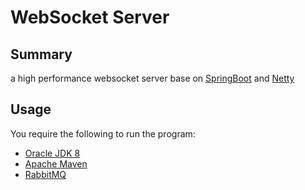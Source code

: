 WebSocket Server
===============

## Summary
a high performance websocket server base on [SpringBoot](https://projects.spring.io/spring-boot/)   and [Netty](http://netty.io/)  

## Usage
You require the following to run the program:
* [Oracle JDK 8](https://www.oracle.com/java/technologies/java-se.html)
* [Apache Maven](http://maven.apache.org/)
* [RabbitMQ](http://www.rabbitmq.com/)
